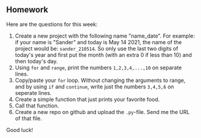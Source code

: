 Homework
-

Here are the questions for this week:

1. Create a new project with the following name "name_date". For example: if your name is "Sander" and today is May 14 2021, the name of the project would be: `sander_210514`. So only use the last two digits of today's year and first put the month (with an extra 0 if less than 10) and then today's day.
1. Using `for` and `range`, print the numbers `1,2,3,4,...,10` on separate lines.
1. Copy/paste your `for` loop. Without changing the arguments to range, and by using `if` and `continue`, write just the numbers `3,4,5,6` on seperate lines.
1. Create a simple function that just prints your favorite food.
1. Call that function.
1. Create a new repo on github and upload the `.py`-file. Send me the URL of that file.

Good luck!
